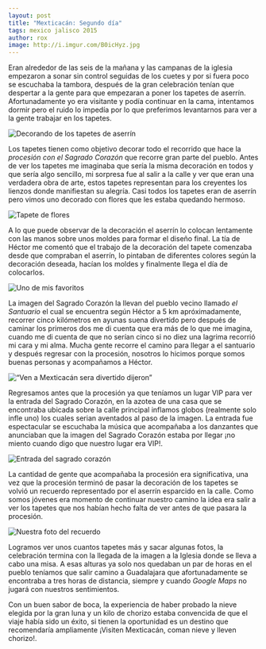 ```yaml
---
layout: post
title: "Mexticacán: Segundo día"
tags: mexico jalisco 2015
author: rox
image: http://i.imgur.com/B0icHyz.jpg
---
```

Eran alrededor de las seis de la mañana y las campanas de la iglesia empezaron a sonar sin control seguidas de los cuetes y por si fuera poco se escuchaba la tambora, después de la gran celebración tenían que despertar a la gente para que empezaran a poner los tapetes de aserrín. Afortunadamente yo era visitante y podía continuar en la cama, intentamos dormir pero el ruido lo impedía por lo que preferimos levantarnos para ver a la gente trabajar en los tapetes.

![Decorando de los tapetes de aserrín](http://i.imgur.com/e8bRpuo.jpg)

Los tapetes tienen como objetivo decorar todo el recorrido que hace la *procesión con el Sagrado Corazón* que recorre gran parte del pueblo. Antes de ver los tapetes me imaginaba que sería la misma decoración en todos y que sería algo sencillo, mi sorpresa fue al salir a la calle y ver que eran una verdadera obra de arte, estos tapetes representan para los creyentes los lienzos donde manifiestan su alegría. Casi todos los tapetes eran de aserrín pero vimos uno decorado con flores que les estaba quedando hermoso.

![Tapete de flores](http://i.imgur.com/QUB4bWv.jpg)

A lo que puede observar de la decoración el aserrín lo colocan lentamente con las manos sobre unos moldes para formar el diseño final. La tía de Héctor me comentó que el trabajo de la decoración del tapete comenzaba desde que compraban el aserrín, lo pintaban de diferentes colores según la decoración deseada, hacían los moldes y finalmente llega el día de colocarlos.

![Uno de mis favoritos](http://i.imgur.com/HdI6erO.jpg)

La imagen del Sagrado Corazón la llevan del pueblo vecino llamado *el Santuario* el cual se encuentra según Héctor a 5 km apróximadamente, recorrer cinco kilómetros en ayunas suena divertido pero después de caminar los primeros dos me di cuenta que era más de lo que me imagina, cuando me di cuenta de que no serían cinco si no diez una lagrima recorrió mi cara y mi alma. Mucha gente recorre el camino para llegar a el santuario y después regresar con la procesión, nosotros lo hicimos porque somos buenas personas y acompañamos a Héctor.

![“Ven a Mexticacán sera divertido dijeron”](http://i.imgur.com/idNv3cO.jpg)

Regresamos antes que la procesión ya que teníamos un lugar VIP para ver la entrada del Sagrado Corazón, en la azotea de una casa que se encontraba ubicada sobre la calle principal inflamos globos (realmente solo infle uno) los cuales serian aventados al paso de la imagen. La entrada fue espectacular se escuchaba la música que acompañaba a los danzantes que anunciaban que la imagen del Sagrado Corazón estaba por llegar ¡no miento cuando digo que nuestro lugar era VIP!.

![Entrada del sagrado corazón](http://i.imgur.com/qUjBdaP.jpg)

La cantidad de gente que acompañaba la procesión era significativa, una vez que la procesión terminó de pasar la decoración de los tapetes se volvió un recuerdo representado por el aserrín esparcido en la calle. Como somos jóvenes era momento de continuar nuestro camino la idea era salir a ver los tapetes que nos habían hecho falta de ver antes de que pasara la procesión.

![Nuestra foto del recuerdo](http://i.imgur.com/qUjBdaP.jpg)

Logramos ver unos cuantos tapetes más y sacar algunas fotos, la celebración termina con la llegada de la imagen a la Iglesia donde se lleva a cabo una misa. A esas alturas ya solo nos quedaban un par de horas en el pueblo teníamos que salir camino a Guadalajara que afortunadamente se encontraba a tres horas de distancia, siempre y cuando *Google Maps* no jugará con nuestros sentimientos.

Con un buen sabor de boca, la experiencia de haber probado la nieve elegida por la gran luna y un kilo de chorizo estaba convencida de que el viaje había sido un éxito, si tienen la oportunidad es un destino que recomendaría ampliamente ¡Visiten Mexticacán, coman nieve y lleven chorizo!.
